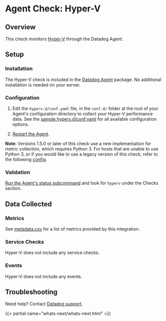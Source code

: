 # Agent Check: Hyper-V

## Overview

This check monitors [Hyper-V][1] through the Datadog Agent.

## Setup

### Installation

The Hyper-V check is included in the [Datadog Agent][2] package. No additional installation is needed on your server.

### Configuration

1. Edit the `hyperv.d/conf.yaml` file, in the `conf.d/` folder at the root of your Agent's configuration directory to collect your Hyper-V performance data. See the [sample hyperv.d/conf.yaml][3] for all available configuration options.

2. [Restart the Agent][4].

**Note**: Versions 1.5.0 or later of this check use a new implementation for metric collection, which requires Python 3. For hosts that are unable to use Python 3, or if you would like to use a legacy version of this check, refer to the following [config][9].

### Validation

[Run the Agent's status subcommand][5] and look for `hyperv` under the Checks section.

## Data Collected

### Metrics

See [metadata.csv][6] for a list of metrics provided by this integration.

### Service Checks

Hyper-V does not include any service checks.

### Events

Hyper-V does not include any events.

## Troubleshooting

Need help? Contact [Datadog support][7].

{{< partial name="whats-next/whats-next.html" >}}

[1]: https://docs.microsoft.com/en-us/windows-server/virtualization/hyper-v/hyper-v-on-windows-server
[2]: https://app.datadoghq.com/account/settings/agent/latest
[3]: https://github.com/DataDog/integrations-core/blob/master/hyperv/datadog_checks/hyperv/data/conf.yaml.example
[4]: https://docs.datadoghq.com/agent/guide/agent-commands/#start-stop-and-restart-the-agent
[5]: https://docs.datadoghq.com/agent/guide/agent-commands/#agent-status-and-information
[6]: https://github.com/DataDog/integrations-core/blob/master/hyperv/metadata.csv
[7]: https://docs.datadoghq.com/help/
[8]: https://www.datadoghq.com/blog/monitor-microsoft-hyperv-with-datadog
[9]: https://github.com/DataDog/integrations-core/blob/7.33.x/hyperv/datadog_checks/hyperv/data/conf.yaml.example

